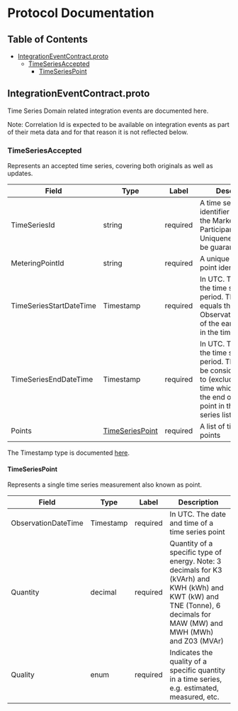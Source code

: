# Protocol Documentation

## Table of Contents

- [IntegrationEventContract.proto](#IntegrationEventContract.proto)
    - [TimeSeriesAccepted](#.TimeSeriesAccepted)
        - [TimeSeriesPoint](#.TimeSeriesPoint)

<a name="IntegrationEventContract.proto"></a>

## IntegrationEventContract.proto

Time Series Domain related integration events are documented here.

Note: Correlation Id is expected to be available on integration events as part of their meta data and for that reason it is not reflected below.

<a name=".TimeSeriesAccepted"></a>

### TimeSeriesAccepted

Represents an accepted time series, covering both originals as well as updates.

| Field | Type | Label | Description |
| ----- | ---- | ----- | ----------- |
| TimeSeriesId | string | required | A time series identifier provided by the Market Participant. Uniqueness cannot be guaranteed |
| MeteringPointId | string | required | A unique metering point identifier |
| TimeSeriesStartDateTime | Timestamp | required | In UTC. The start of the time series period. The start equals the ObservationDateTime of the earliest point in the time series list |
| TimeSeriesEndDateTime | Timestamp | required | In UTC. The end of the time series period. The end is to be considered an up to (excluding) date time which equals the end of the latest point in the time series list |
| Points | [TimeSeriesPoint](#.TimeSeriesPoint) | required | A list of time series points |

The Timestamp type is documented [here](https://developers.google.com/protocol-buffers/docs/reference/google.protobuf#Timestamp).

<a name=".TimeSeriesPoint"></a>

#### TimeSeriesPoint

Represents a single time series measurement also known as point.

| Field | Type | Label | Description |
| ----- | ---- | ----- | ----------- |
| ObservationDateTime | Timestamp | required | In UTC. The date and time of a time series point |
| Quantity | decimal | required | Quantity of a specific type of energy. Note: 3 decimals for K3 (kVArh) and KWH (kWh) and KWT (kW) and TNE (Tonne), 6 decimals for MAW (MW) and MWH (MWh) and Z03 (MVAr) |
| Quality | enum | required | Indicates the quality of a specific quantity in a time series, e.g. estimated, measured, etc. |
